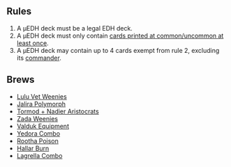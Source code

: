 ## Rules

1. A μEDH deck must be a legal EDH deck.
2. A μEDH deck must only contain [cards printed at common/uncommon at least once](https://scryfall.com/search?q=f%3Aedh+r%3Cr).
3. A μEDH deck may contain up to 4 cards exempt from rule 2, excluding its [commander](https://scryfall.com/search?q=f%3Aedh+r%3Cr+is%3Acommander).

## Brews

<!--
- <span class="G"></span>
-->
- [Lulu Vet Weenies](https://www.moxfield.com/decks/ek2k0Kxo80ipe6_jnM47UA) <span class="W"></span>
- [Jalira Polymorph](https://www.moxfield.com/decks/k1_rRxycJkKPRRl1OoZSMg) <span class="U"></span>
- [Tormod + Nadier Aristocrats](https://www.moxfield.com/decks/EIeRKQu9r0Oooen4GU69Dw) <span class="B"></span>
- [Zada Weenies](https://www.moxfield.com/decks/zlf6sesqP0S5zS87rEWFBw) <span class="R"></span>
- [Valduk Equipment](https://www.moxfield.com/decks/8Xe9R9I0LESEVm3JtBtSxQ) <span class="R"></span>
- [Yedora Combo](https://www.moxfield.com/decks/KKKRGtlAf0ic_l3hlbvP9g) <span class="G"></span>
- [Rootha Poison](https://www.moxfield.com/decks/PPPwSNSVWEai8wygZfj2IA) <span class="U"></span><span class="R"></span>
- [Hallar Burn](https://www.moxfield.com/decks/GFUaxnMTmUKFg_RMyEpd3A) <span class="R"></span><span class="G"></span>
- [Lagrella Combo](https://www.moxfield.com/decks/rVfbj4k7z0-5tgAP0x711Q) <span class="W"></span><span class="U"></span><span class="G"></span>

